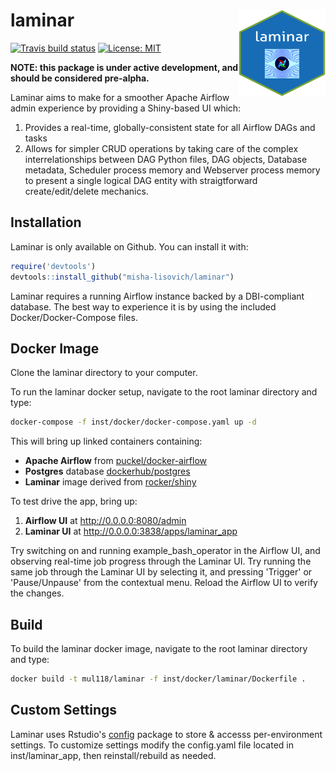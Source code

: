 # laminar <a href='https://github.com/misha-lisovich/laminar'><img src="inst/figures/laminar.png" align="right" height="139" width="139"></a>

[![Travis build status](https://travis-ci.org/misha-lisovich/laminar.svg?branch=master)](https://travis-ci.org/misha-lisovich/laminar)
[![License: MIT](https://img.shields.io/badge/License-MIT-yellow.svg)](https://opensource.org/licenses/MIT)


**NOTE: this package is under active development, and should be considered pre-alpha.**

Laminar aims to make for a smoother Apache Airflow admin experience by providing a Shiny-based UI which: 

1. Provides a real-time, globally-consistent state for all Airflow DAGs and tasks
2. Allows for simpler CRUD operations by taking care of the complex interrelationships between DAG Python files, DAG objects, Database metadata, Scheduler process memory and Webserver process memory to present a single logical DAG entity with straigtforward create/edit/delete mechanics.

## Installation

Laminar is only available on Github. You can install it with: 

``` r
require('devtools')
devtools::install_github("misha-lisovich/laminar")
```

Laminar requires a running Airflow instance backed by a DBI-compliant database. The best way to experience it is by using the included Docker/Docker-Compose files.


## Docker Image

Clone the laminar directory to your computer. 

To run the laminar docker setup, navigate to the root laminar directory and type:

``` bash
docker-compose -f inst/docker/docker-compose.yaml up -d
```

This will bring up linked containers containing:

* **Apache Airflow** from [puckel/docker-airflow](https://hub.docker.com/r/puckel/docker-airflow/)
* **Postgres** database [dockerhub/postgres](https://hub.docker.com/_/postgres)
* **Laminar** image derived from [rocker/shiny](https://hub.docker.com/r/rocker/shiny/)

To test drive the app, bring up:

1. **Airflow UI** at http://0.0.0.0:8080/admin
2. **Laminar UI** at http://0.0.0.0:3838/apps/laminar_app

Try switching on and running example_bash_operator in the Airflow UI, and observing real-time job progress through the Laminar UI. Try running the same job through the Laminar UI by selecting it, and pressing 'Trigger' or 'Pause/Unpause' from the contextual menu. Reload the Airflow UI to verify the changes.

## Build

To build the laminar docker image, navigate to the root laminar directory and type:

``` bash
docker build -t mul118/laminar -f inst/docker/laminar/Dockerfile .
```

## Custom Settings

Laminar uses Rstudio's [config](https://github.com/rstudio/config) package to store & accesss per-environment settings. To customize settings modify the config.yaml file located in inst/laminar_app, then reinstall/rebuild as needed.

